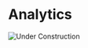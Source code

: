 # Analytics


![Under Construction](https://raw.githubusercontent.com/gregorywmorris/gregorywmorris.github.io/master/images/under-construction.jpg)
